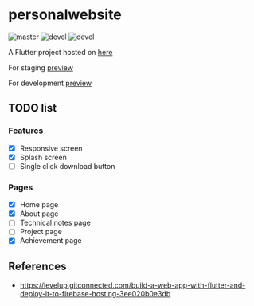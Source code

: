 # personalwebsite

![master](https://github.com/pllee4/personalwebsite/workflows/Deployment/badge.svg)
![devel](https://github.com/pllee4/personalwebsite/workflows/Staging/badge.svg)
![devel](https://github.com/pllee4/personalwebsite/workflows/Flutter%20CI/badge.svg)

A Flutter project hosted on [here](https://pinloon-lee.web.app/)

For staging [preview](https://pinloon-lee--staging-1uurjxqy.web.app/)

For development [preview](https://pinloon-lee--development-l0ez7sis.web.app/)

## TODO list

### Features
- [x] Responsive screen
- [x] Splash screen 
- [ ] Single click download button

### Pages
- [x] Home page
- [X] About page
- [ ] Technical notes page
- [ ] Project page
- [X] Achievement page
  
## References

- https://levelup.gitconnected.com/build-a-web-app-with-flutter-and-deploy-it-to-firebase-hosting-3ee020b0e3db


